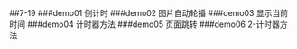 ##7-19
    ###demo01 倒计时
    ###demo02 图片自动轮播
    ###demo03 显示当前时间
    ###demo04 计时器方法
    ###demo05 页面跳转
    ###demo06 2-计时器方法